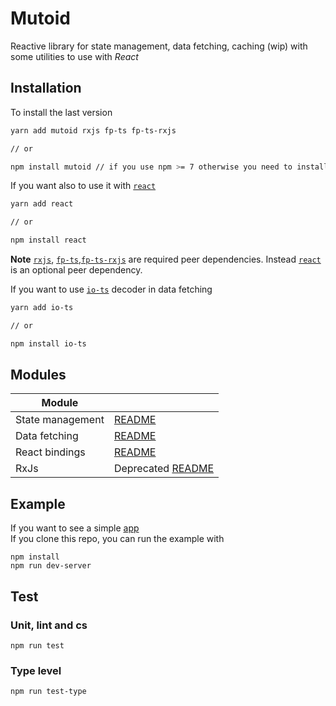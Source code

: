 # Mutoid

Reactive library for state management, data fetching, caching (wip) with some utilities to use with _React_

## Installation

To install the last version

```sh
yarn add mutoid rxjs fp-ts fp-ts-rxjs

// or

npm install mutoid // if you use npm >= 7 otherwise you need to install peer dependencies manually
```

If you want also to use it with [`react`](https://github.com/facebook/react)

```sh
yarn add react

// or

npm install react
```

**Note** [`rxjs`](https://github.com/ReactiveX/rxjs), [`fp-ts`](https://github.com/gcanti/fp-ts),[`fp-ts-rxjs`](https://github.com/gcanti/fp-ts-rxjs) are required peer dependencies.
Instead [`react`](https://github.com/facebook/react) is an optional peer dependency.

If you want to use [`io-ts`](https://github.com/gcanti/io-ts) decoder in data fetching

```sh
yarn add io-ts

// or

npm install io-ts
```

## Modules

| Module           |                                                                                         |
| ---------------- | --------------------------------------------------------------------------------------- |
| State management | [README](https://github.com/facile-it/mutoid/tree/master/src/state/README.md)           |
| Data fetching    | [README](https://github.com/facile-it/mutoid/tree/master/src/http/README.md)            |
| React bindings   | [README](https://github.com/facile-it/mutoid/tree/master/src/react/README.md)           |
| RxJs             | Deprecated [README](https://github.com/facile-it/mutoid/tree/master/src/rxjs/README.md) |

## Example

If you want to see a simple [app](https://github.com/facile-it/mutoid/tree/master/example)  
If you clone this repo, you can run the example with

```console
npm install
npm run dev-server
```

## Test

### Unit, lint and cs

```console
npm run test
```

### Type level

```console
npm run test-type
```
